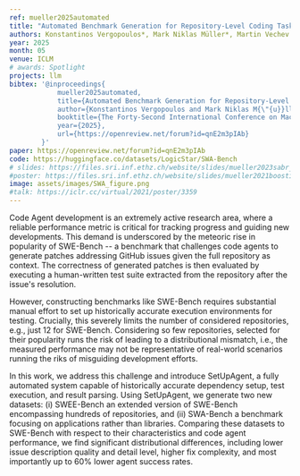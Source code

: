 ```yaml
---
ref: mueller2025automated
title: "Automated Benchmark Generation for Repository-Level Coding Tasks"
authors: Konstantinos Vergopoulos*, Mark Niklas Müller*, Martin Vechev
year: 2025
month: 05
venue: ICLM
# awards: Spotlight
projects: llm
bibtex: '@inproceedings{
			mueller2025automated,  
			title={Automated Benchmark Generation for Repository-Level Coding Tasks},  
			author={Konstantinos Vergopoulos and Mark Niklas M{\"{u}}ller and Martin T. Vechev},  
			booktitle={The Forty-Second International Conference on Machine Learning},  
			year={2025},  
			url={https://openreview.net/forum?id=qnE2m3pIAb}
		}'
paper: https://openreview.net/forum?id=qnE2m3pIAb
code: https://huggingface.co/datasets/LogicStar/SWA-Bench
# slides: https://files.sri.inf.ethz.ch/website/slides/mueller2023sabr_slides.pdf
#poster: https://files.sri.inf.ethz.ch/website/slides/mueller2021boosting_poster.pdf
image: assets/images/SWA_figure.png
#talk: https://iclr.cc/virtual/2021/poster/3359
---
```


Code Agent development is an extremely active research area, where a reliable performance metric is critical for tracking progress and guiding new developments. This demand is underscored by the meteoric rise in popularity of SWE-Bench -- a benchmark that challenges code agents to generate patches addressing GitHub issues given the full repository as context. The correctness of generated patches is then evaluated by executing a human-written test suite extracted from the repository after the issue's resolution.

However, constructing benchmarks like SWE-Bench requires substantial manual effort to set up historically accurate execution environments for testing. Crucially, this severely limits the number of considered repositories, e.g., just 12 for SWE-Bench. Considering so few repositories, selected for their popularity runs the risk of leading to a distributional mismatch, i.e., the measured performance may not be representative of real-world scenarios running the riks of misguiding development efforts.

In this work, we address this challenge and introduce SetUpAgent, a fully automated system capable of historically accurate dependency setup, test execution, and result parsing. Using SetUpAgent, we generate two new datasets: (i) SWEE-Bench an extended version of SWE-Bench encompassing hundreds of repositories, and (ii) SWA-Bench a benchmark focusing on applications rather than libraries. Comparing these datasets to SWE-Bench with respect to their characteristics and code agent performance, we find significant distributional differences, including lower issue description quality and detail level, higher fix complexity, and most importantly up to 60% lower agent success rates.
